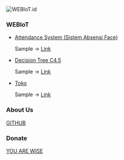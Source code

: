 <link rel="shortcut icon" href="https://webiot.id/assets/ssp/img/favicon.ico">
<img src="https://webiot.id/iot.png" alt="WEBIoT.id" title="WEBIoT.id">


### WEBIoT

- <a href="https://github.com/ahroihan/webiot/Attendance"> Attendance System (Sistem Absensi Face) </a>
  
  Sample -> <a href="https://webiot.id/absen"> Link </a>


- <a href="https://github.com/ahroihan/webiot/Decision Tree C4.5"> Decision Tree C4.5 </a>
  
  Sample -> <a href="https://webiot.id/link"> Link </a>


- <a href="https://github.com/ahroihan/webiot/Toko"> Toko </a>
  
  Sample -> <a href="https://webiot.id/toko"> Link </a>



### About Us

<a href="https://github.com/ahroihan/webiot"> GITHUB </a>



### Donate

<a href="https://www.paypal.me/ahroihan/25"> YOU ARE WISE </a>
